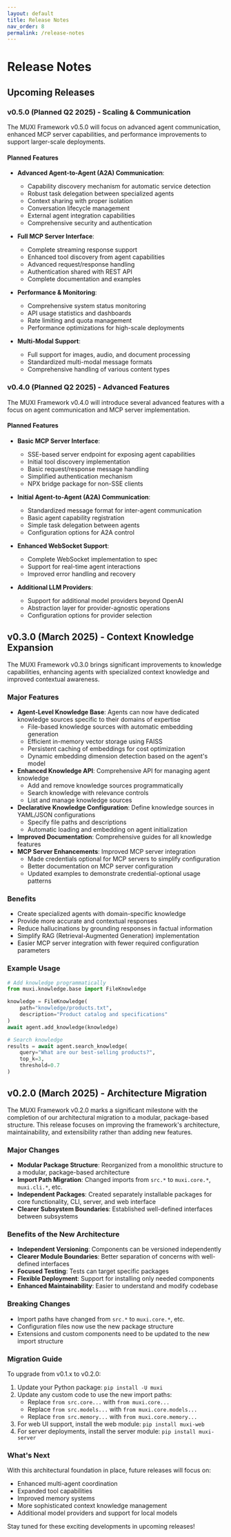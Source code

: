 ```yaml
---
layout: default
title: Release Notes
nav_order: 8
permalink: /release-notes
---
```


# Release Notes

## Upcoming Releases

### v0.5.0 (Planned Q2 2025) - Scaling & Communication

The MUXI Framework v0.5.0 will focus on advanced agent communication, enhanced MCP server capabilities, and performance improvements to support larger-scale deployments.

#### Planned Features

- **Advanced Agent-to-Agent (A2A) Communication**:
  - Capability discovery mechanism for automatic service detection
  - Robust task delegation between specialized agents
  - Context sharing with proper isolation
  - Conversation lifecycle management
  - External agent integration capabilities
  - Comprehensive security and authentication

- **Full MCP Server Interface**:
  - Complete streaming response support
  - Enhanced tool discovery from agent capabilities
  - Advanced request/response handling
  - Authentication shared with REST API
  - Complete documentation and examples

- **Performance & Monitoring**:
  - Comprehensive system status monitoring
  - API usage statistics and dashboards
  - Rate limiting and quota management
  - Performance optimizations for high-scale deployments

- **Multi-Modal Support**:
  - Full support for images, audio, and document processing
  - Standardized multi-modal message formats
  - Comprehensive handling of various content types

### v0.4.0 (Planned Q2 2025) - Advanced Features

The MUXI Framework v0.4.0 will introduce several advanced features with a focus on agent communication and MCP server implementation.

#### Planned Features

- **Basic MCP Server Interface**:
  - SSE-based server endpoint for exposing agent capabilities
  - Initial tool discovery implementation
  - Basic request/response message handling
  - Simplified authentication mechanism
  - NPX bridge package for non-SSE clients

- **Initial Agent-to-Agent (A2A) Communication**:
  - Standardized message format for inter-agent communication
  - Basic agent capability registration
  - Simple task delegation between agents
  - Configuration options for A2A control

- **Enhanced WebSocket Support**:
  - Complete WebSocket implementation to spec
  - Support for real-time agent interactions
  - Improved error handling and recovery

- **Additional LLM Providers**:
  - Support for additional model providers beyond OpenAI
  - Abstraction layer for provider-agnostic operations
  - Configuration options for provider selection

## v0.3.0 (March 2025) - Context Knowledge Expansion

The MUXI Framework v0.3.0 brings significant improvements to knowledge capabilities, enhancing agents with specialized context knowledge and improved contextual awareness.

### Major Features

- **Agent-Level Knowledge Base**: Agents can now have dedicated knowledge sources specific to their domains of expertise
  - File-based knowledge sources with automatic embedding generation
  - Efficient in-memory vector storage using FAISS
  - Persistent caching of embeddings for cost optimization
  - Dynamic embedding dimension detection based on the agent's model
- **Enhanced Knowledge API**: Comprehensive API for managing agent knowledge
  - Add and remove knowledge sources programmatically
  - Search knowledge with relevance controls
  - List and manage knowledge sources
- **Declarative Knowledge Configuration**: Define knowledge sources in YAML/JSON configurations
  - Specify file paths and descriptions
  - Automatic loading and embedding on agent initialization
- **Improved Documentation**: Comprehensive guides for all knowledge features
- **MCP Server Enhancements**: Improved MCP server integration
  - Made credentials optional for MCP servers to simplify configuration
  - Better documentation on MCP server configuration
  - Updated examples to demonstrate credential-optional usage patterns

### Benefits

- Create specialized agents with domain-specific knowledge
- Provide more accurate and contextual responses
- Reduce hallucinations by grounding responses in factual information
- Simplify RAG (Retrieval-Augmented Generation) implementation
- Easier MCP server integration with fewer required configuration parameters

### Example Usage

```python
# Add knowledge programmatically
from muxi.knowledge.base import FileKnowledge

knowledge = FileKnowledge(
    path="knowledge/products.txt",
    description="Product catalog and specifications"
)
await agent.add_knowledge(knowledge)

# Search knowledge
results = await agent.search_knowledge(
    query="What are our best-selling products?",
    top_k=3,
    threshold=0.7
)
```

## v0.2.0 (March 2025) - Architecture Migration

The MUXI Framework v0.2.0 marks a significant milestone with the completion of our architectural migration to a modular, package-based structure. This release focuses on improving the framework's architecture, maintainability, and extensibility rather than adding new features.

### Major Changes

- **Modular Package Structure**: Reorganized from a monolithic structure to a modular, package-based architecture
- **Import Path Migration**: Changed imports from `src.*` to `muxi.core.*`, `muxi.cli.*`, etc.
- **Independent Packages**: Created separately installable packages for core functionality, CLI, server, and web interface
- **Clearer Subsystem Boundaries**: Established well-defined interfaces between subsystems

### Benefits of the New Architecture

- **Independent Versioning**: Components can be versioned independently
- **Clearer Module Boundaries**: Better separation of concerns with well-defined interfaces
- **Focused Testing**: Tests can target specific packages
- **Flexible Deployment**: Support for installing only needed components
- **Enhanced Maintainability**: Easier to understand and modify codebase

### Breaking Changes

- Import paths have changed from `src.*` to `muxi.core.*`, etc.
- Configuration files now use the new package structure
- Extensions and custom components need to be updated to the new import structure

### Migration Guide

To upgrade from v0.1.x to v0.2.0:

1. Update your Python package: `pip install -U muxi`
2. Update any custom code to use the new import paths:
   - Replace `from src.core...` with `from muxi.core...`
   - Replace `from src.models...` with `from muxi.core.models...`
   - Replace `from src.memory...` with `from muxi.core.memory...`
3. For web UI support, install the web module: `pip install muxi-web`
4. For server deployments, install the server module: `pip install muxi-server`

### What's Next

With this architectural foundation in place, future releases will focus on:

- Enhanced multi-agent coordination
- Expanded tool capabilities
- Improved memory systems
- More sophisticated context knowledge management
- Additional model providers and support for local models

Stay tuned for these exciting developments in upcoming releases!
